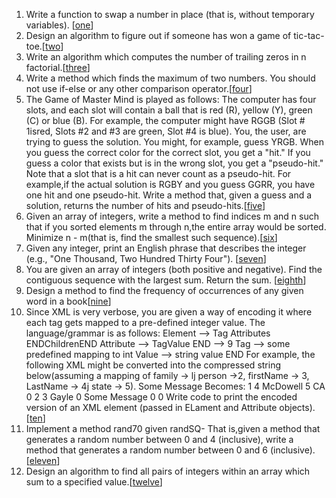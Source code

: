 1.  Write a function to swap a number in place (that is, without temporary variables). [[one][101]]
2.  Design an algorithm to figure out if someone has won a game of tic-tac-toe.[[two][102]]
3.  Write an algorithm which computes the number of trailing zeros in n factorial.[[three][103]]
4.  Write a method which finds the maximum of two numbers. You should not use if-else or any other comparison operator.[[four][104]]
5.  The Game of Master Mind is played as follows:
    The computer has four slots, and each slot will contain a ball that is red (R), yellow (Y), green (C) or blue (B). For example, the computer might have RGGB (Slot # 1isred, Slots #2 and #3 are green, Slot #4 is blue).
    You, the user, are trying to guess the solution. You might, for example, guess YRGB.
    When you guess the correct color for the correct slot, you get a "hit." If you guess a color that exists but is in the wrong slot, you get a "pseudo-hit." Note that a slot that is a hit can never count as a pseudo-hit.
    For example,if the actual solution is RGBY and you guess GGRR, you have one hit and one pseudo-hit.
    Write a method that, given a guess and a solution, returns the number of hits and pseudo-hits.[[five][105]]
6.  Given an array of integers, write a method to find indices m and n such that if you sorted 
    elements m through n,the entire array would be sorted.
    Minimize n - m(that is, find the smallest such sequence).[[six][106]] 
7.  Given any integer, print an English phrase that describes the integer (e.g., "One Thousand, Two Hundred Thirty Four"). [[seven][107]]
8.  You are given an array of integers (both positive and negative). Find the contiguous sequence with the largest sum. Return the sum. [[eighth][108]]
9.  Design a method to find the frequency of occurrences of any given word in a book[[nine][109]] 
10. Since XML is very verbose, you are given a way of encoding it where each tag gets mapped to a pre-defined integer value. The language/grammar is as follows:
    Element --> Tag Attributes ENDChildrenEND Attribute --> TagValue
    END --> 9
    Tag --> some predefined mapping to int Value --> string value END
    For example, the following XML might be converted into the compressed string below(assuming a mapping of family -> lj person ->2, firstName -> 3, LastName -> 4j state -> 5).
    <family lastName="McDowell" state="CA">
    <person firstName="Gayle">Some Message</person>
    </family>
    Becomes:
    1 4 McDowell 5 CA 0 2 3 Gayle 0 Some Message 0 0
    Write code to print the encoded version of an XML element (passed in ELament and Attribute objects).[[ten][110]]
11. Implement a method rand70 given randSQ- That is,given a method that generates a random number between 0 and 4 (inclusive), write a method that generates a random number between 0 and 6 (inclusive).[[eleven][111]]
12. Design an algorithm to find all pairs of integers within an array which sum to a specified value.[[twelve][112]] 
       
       
    

[101]:https://github.com/inadram/CrackingCode/tree/master/src/main/Moderate/One
[102]:https://github.com/inadram/CrackingCode/tree/master/src/main/Moderate/Two
[103]:https://github.com/inadram/CrackingCode/tree/master/src/main/Moderate/Three
[104]:https://github.com/inadram/CrackingCode/tree/master/src/main/Moderate/Four
[105]:https://github.com/inadram/CrackingCode/tree/master/src/main/Moderate/Five
[106]:https://github.com/inadram/CrackingCode/tree/master/src/main/Moderate/Six
[107]:https://github.com/inadram/CrackingCode/tree/master/src/main/Moderate/Seven
[108]:https://github.com/inadram/CrackingCode/tree/master/src/main/Moderate/Eighth
[109]:https://github.com/inadram/CrackingCode/tree/master/src/main/Moderate/Nine
[110]:https://github.com/inadram/CrackingCode/tree/master/src/main/Moderate/Ten
[111]:https://github.com/inadram/CrackingCode/tree/master/src/main/Moderate/Eleven
[112]:https://github.com/inadram/CrackingCode/tree/master/src/main/Moderate/Twelve

